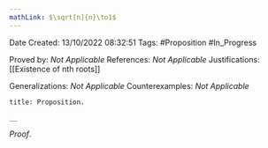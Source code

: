```yaml
---
mathLink: $\sqrt[n]{n}\to1$
---
```


<div class="topSpace"></div>

Date Created: 13/10/2022 08:32:51
Tags: #Proposition #In_Progress

Proved by: _Not Applicable_
References: _Not Applicable_
Justifications: [[Existence of nth roots]]

Generalizations: _Not Applicable_
Counterexamples: _Not Applicable_

``` ad-Proposition
title: Proposition.

__

```

_Proof_. 
